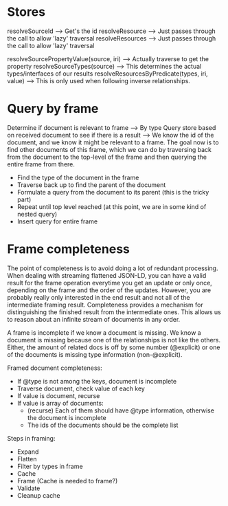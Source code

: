 # Stores

resolveSourceId --> Get's the id
resolveResource --> Just passes through the call to allow 'lazy' traversal
resolveResources --> Just passes through the call to allow 'lazy' traversal

resolveSourcePropertyValue(source, iri) --> Actually traverse to get the property
resolveSourceTypes(source) --> This determines the actual types/interfaces of our results
resolveResourcesByPredicate(types, iri, value) --> This is only used when following inverse relationships.

# Query by frame

Determine if document is relevant to frame --> By type
Query store based on received document to see if there is a result -->
  We know the id of the document, and we know it might be relevant to a frame. The goal now is to find other documents of this frame, which we can do by traversing back from the document to the top-level of the frame and then querying the entire frame from there.

- Find the type of the document in the frame
- Traverse back up to find the parent of the document
- Formulate a query from the document to its parent (this is the tricky part)
- Repeat until top level reached (at this point, we are in some kind of nested query)
- Insert query for entire frame

# Frame completeness

The point of completeness is to avoid doing a lot of redundant processing. When dealing with streaming flattened JSON-LD, you can have a valid result for the frame operation everytime you get an update or only once, depending on the frame and the order of the updates. However, you are probably really only interested in the end result and not all of the intermediate framing result. Completeness provides a mechanism for distinguishing the finished result from the intermediate ones. This allows us to reason about an infinite stream of documents in any order.

A frame is incomplete if we know a document is missing. We know a document is missing because one of the relationships is not like the others. Either, the amount of related docs is off by some number (@explicit) or one of the documents is missing type information (non-@explicit).

Framed document completeness:
- If @type is not among the keys, document is incomplete
- Traverse document, check value of each key
- If value is document, recurse
- If value is array of documents:
  - (recurse) Each of them should have @type information, otherwise the document is incomplete
  - The ids of the documents should be the complete list

Steps in framing:
- Expand
- Flatten
- Filter by types in frame
- Cache
- Frame (Cache is needed to frame?)
- Validate
- Cleanup cache
